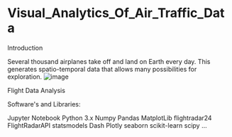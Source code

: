 # Visual_Analytics_Of_Air_Traffic_Data
Introduction

Several thousand airplanes take off and land on Earth every day. This generates spatio-temporal data that allows many possibilities for exploration. 
![image](https://github.com/AniytaK/Visual-analytics-of-air-traffic-data/assets/123827528/fa0b20e3-a5da-40ae-8cb9-b67aef4cb35a)

Flight Data Analysis

Software's and Libraries:

Jupyter Notebook
Python 3.x
Numpy
Pandas
MatplotLib
flightradar24
FlightRadarAPI
statsmodels
Dash
Plotly
seaborn
scikit-learn
scipy
...
